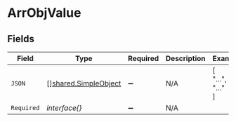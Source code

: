 # ArrObjValue


## Fields

| Field                                                               | Type                                                                | Required                                                            | Description                                                         | Example                                                             |
| ------------------------------------------------------------------- | ------------------------------------------------------------------- | ------------------------------------------------------------------- | ------------------------------------------------------------------- | ------------------------------------------------------------------- |
| `JSON`                                                              | [][shared.SimpleObject](../../../pkg/models/shared/simpleobject.md) | :heavy_minus_sign:                                                  | N/A                                                                 | [<br/>"...",<br/>"..."<br/>]                                        |
| `Required`                                                          | *interface{}*                                                       | :heavy_minus_sign:                                                  | N/A                                                                 |                                                                     |